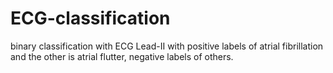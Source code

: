 # ECG-classification
binary classification with ECG Lead-II with positive labels of atrial fibrillation and the other is atrial flutter, negative labels of others.
